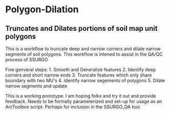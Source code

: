 # Polygon-Dilation
Truncates and Dilates portions of soil map unit polygons
--------------------------------------------------------


This is a workflow to truncate deep and narrow corners and dilate narrow segments 
of soil polygons. This workflow is intened to assist in the QA/QC process of SSURGO

Five genveral steps:
    1.  Smooth and Generalize features
    2.  Identify deep corners and short narrow ends
    3.  Truncate features which only share boundary with two MU's
    4.  Identify narrow segements of polygons
    5.  Dilate narrow segments and update

This is a working prototype. I am hoping folks and try it out and provide feedback. Needs to be formally parameterized and set-up for usage as an ArcToolbox script. Perhaps for inclusion in the SSURGO_QA tool.
